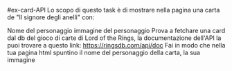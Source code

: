 #ex-card-API
Lo scopo di questo task è di mostrare nella pagina una carta de "Il signore degli anelli" con:

Nome del personaggio
immagine del personaggio
Prova a fetchare una card dal db del gioco di carte di Lord of the Rings, la documentazione dell'API la puoi trovare a questo link: https://ringsdb.com/api/doc
Fai in modo che nella tua pagina html spuntino il nome del personaggio della carta, la sua immagine
